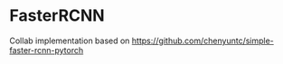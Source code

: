 # FasterRCNN
Collab implementation based on https://github.com/chenyuntc/simple-faster-rcnn-pytorch
